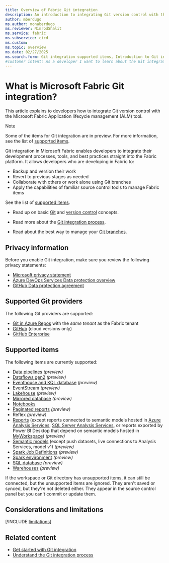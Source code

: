 ```yaml
---
title: Overview of Fabric Git integration
description: An introduction to integrating Git version control with the Fabric Application lifecycle management (ALM) tool
author: mberdugo
ms.author: monaberdugo
ms.reviewer: NimrodShalit
ms.service: fabric
ms.subservice: cicd
ms.custom:
ms.topic: overview
ms.date: 02/27/2025
ms.search.form: Git integration supported items, Introduction to Git integration
#customer intent: As a developer I want to learn about the Git integration feature in Fabric so that my team can collaborate more effectively.
---
```


# What is Microsoft Fabric Git integration?

This article explains to developers how to integrate Git version control with the Microsoft Fabric Application lifecycle management (ALM) tool.

> [!NOTE]
> Some of the items for Git integration are in preview. For more information, see the list of [supported items](#supported-items).

Git integration in Microsoft Fabric enables developers to integrate their development processes, tools, and best practices straight into the Fabric platform. It allows developers who are developing in Fabric to:

* Backup and version their work
* Revert to previous stages as needed
* Collaborate with others or work alone using Git branches
* Apply the capabilities of familiar source control tools to manage Fabric items

<!---
The integration with source control is on a workspace level. Developers can version items they develop within a workspace in a single process, with full visibility to all their items. The workspace structure, including [subfolders](./git-integration-process.md#folders), is preserved in the Git repository.
--->
See the list of [supported items](#supported-items).

* Read up on basic [Git](/devops/develop/git/what-is-git) and [version control](/devops/develop/git/what-is-version-control) concepts.  

* Read more about the [Git integration process](./git-integration-process.md).

* Read about the best way to manage your [Git branches](./manage-branches.md).

## Privacy information

Before you enable Git integration, make sure you review the following privacy statements:

* <a href="https://go.microsoft.com/fwlink/?LinkId=521839" target="_blank">Microsoft privacy statement</a>
* [Azure DevOps Services Data protection overview](/azure/devops/organizations/security/data-protection)
* <a href="https://github.com/customer-terms/github-data-protection-agreement" target="_blank">GitHub Data protection agreement</a>

## Supported Git providers

The following Git providers are supported:

* [Git in Azure Repos](/en-us/azure/devops/user-guide/code-with-git) with the *same tenant* as the Fabric tenant
* [GitHub](https://github.com/) (cloud versions only)
* [GitHub Enterprise](https://github.com/enterprise)

## Supported items

The following items are currently supported:

* [Data pipelines](../../data-factory/git-integration-deployment-pipelines.md) *(preview)*
* [Dataflows gen2](../../data-factory/dataflow-gen2-cicd-and-git-integration.md) *(preview)*
* [Eventhouse and KQL database](../../real-time-intelligence//eventhouse-git-deployment-pipelines.md) *(preview)*
* [EventStream](../../real-time-intelligence/event-streams/eventstream-cicd.md) *(preview)*
* [Lakehouse](../../data-engineering/lakehouse-git-deployment-pipelines.md) *(preview)*
* [Mirrored database](../../database/mirrored-database/mirrored-database-cicd.md) *(preview)*
* [Notebooks](../../data-engineering/notebook-source-control-deployment.md#notebook-git-integration)
* [Paginated reports](/power-bi/paginated-reports/paginated-github-integration) *(preview)*
* Reflex *(preview)*
* [Reports](./source-code-format.md#report-files) (except reports connected to semantic models hosted in [Azure Analysis Services](/azure/analysis-services/analysis-services-overview), [SQL Server Analysis Services](/analysis-services/analysis-services-overview), or reports exported by Power BI Desktop that depend on semantic models hosted in [MyWorkspace](../../admin/portal-workspaces.md#govern-my-workspaces)) *(preview)*
* [Semantic models](./source-code-format.md#semantic-model-files) (except push datasets, live connections to Analysis Services, model v1) *(preview)*
* [Spark Job Definitions](../../data-engineering/spark-job-definition-source-control.md) *(preview)*
* [Spark environment](../../data-engineering/environment-git-and-deployment-pipeline.md) *(preview)*
* [SQL database](../../database/sql/source-control.md) *(preview)*
* [Warehouses](../../data-warehouse/data-warehousing.md) *(preview)*

If the workspace or Git directory has unsupported items, it can still be connected, but the unsupported items are ignored. They aren't saved or synced, but they're not deleted either. They appear in the source control panel but you can't commit or update them.

## Considerations and limitations

[!INCLUDE [limitations](../../includes/git-limitations.md)]

## Related content

* [Get started with Git integration](./git-get-started.md)
* [Understand the Git integration process](./git-integration-process.md)
